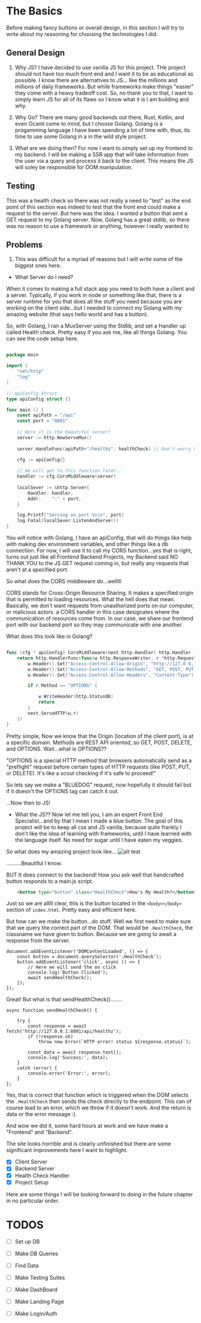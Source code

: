 # The Basics
Before making fancy buttons or overall design, in this section I will try to write about 
my reasoning for choosing the technologies I did.

## General Design
1. Why JS?
I have decided to use vanilla JS for this project. THe project should not have too much front 
end and I want it to be as educational as possible. I know there are alternatives to JS...
like the millions and millions of daily frameworks. But while frameworks make things "easier"
they come with a heavy tradeoff cost. So, no thank you to that, I want to simply learn JS for 
all of its flaws so I know what it is I am building and why.

2. Why Go?
There are many good backends out there, Rust, Kotlin, and even Ocaml come to mind, but I 
choose Golang. Golang is a progamming language I have been spending a lot of time with, thus,
its time to use some Golang in a in the wild style project.

3. What are we doing then?
For now I want to simply set up my frontend to my backend. I will be making a SSR app that will
take information from the user via a query and process it back to the client. This means the JS 
will soley be responsible for DOM manipulation.

## Testing
This was a health check so there was not really a need to "test" as the end point of this section
was indeed to test that the front end could make a request to the server. But here was the idea. 
I wanted a button that sent a GET request to my Golang server. Now, Golang has a great stdlib, 
so there was no reason to use a framework or anything, however I really wanted to 

## Problems
1. This was difficult for a myriad of reasons but I will write some of the biggest ones here.

- What Server do I need?

When it comes to making a full stack app you need to both have a client and a server. Typically, 
if you work in node or something like that, there is a server runtime for you that does all the
stuff you need because you are working on the client side...but I needed to connect my Golang 
with my amazing website (that says hello world and has a button). 

So, with Golang, I ran a MuxServer using the Stdlib, and set a Handler up called Health check.
Pretty easy if you ask me, like all things Golang. You can see the code setup here.

```Go

package main

import (
	"net/http"
	"log"
)

// apiConfig Struct
type apiConfig struct {}

func main () {
	const apiPath = "/api"
	const port = "8081"
    
    // Here it is the beautiful server!
	server := http.NewServeMux()
    
	server.HandleFunc(apiPath+"/healthz", healthCheck) // Don't worry healthCheck exists in a health_check.go file
	
	cfg := apiConfig{}

    // We will get to this function later...
	handler := cfg.CorsMiddleware(server)
	
	localSever := &http.Server{
		Handler: handler,
		Addr:    ":" + port,
	}

	log.Printf("Serving on port %s\n", port)
	log.Fatal(localSever.ListenAndServe())
}
```

You will notice with Golang, I have an apiConfig, that will do things like help with making dev environment 
variables, and other things like a db connection. For now, I will use it to call my CORS function...yes that is
right, turns out just like all Frontend Backend Projects, my Backend said NO THANK YOU to the JS GET request
coming in, but really any requests that aren't at a specified port. 

So what does the CORS middleware do...welllll

CORS stands for Cross-Origin Resource Sharing. It makes a specified origin that is permitted to loading resources.
What the hell does that mean. Basically, we don't want requests from unauthorized ports on our computer, or 
malicious actors. a CORS handler in this case designates where the communication of resources come from. In our
case, we share our frontend port with our backend port so they may communicate with one another. 

What does this look like in Golang?
```Go

func (cfg * apiConfig) CorsMiddleware(next http.Handler) http.Handler {
    return http.HandlerFunc(func(w http.ResponseWriter, r *http.Request) {
        w.Header().Set("Access-Control-Allow-Origin", "http://127.0.0.1:8080")
        w.Header().Set("Access-Control-Allow-Methods", "GET, POST, PUT, DELETE, OPTIONS")
        w.Header().Set("Access-Control-Allow-Headers", "Content-Type")

        if r.Method == "OPTIONS" {

            w.WriteHeader(http.StatusOK)
            return
        }
        next.ServeHTTP(w,r)     
    })
}
```

Pretty simple, Now we know that the Origin (location of the client port), is at a specific domain. Methods 
are REST API oriented, so GET, POST, DELETE, and OPTIONS. Wait...what is OPTIONS??

"OPTIONS is a special HTTP method that browsers automatically send as a "preflight" request before 
certain types of HTTP requests (like POST, PUT, or DELETE). It's like a scout checking if it's safe 
to proceed!"

So lets say we make a "BLUEDOG" request, now hopefully it should fail but if it doesn't the OPTIONS tag can 
catch it out.

...Now then to JS!


- What the JS??
Now let me tell you, I am an expert Front End Specialist...and by that I mean I made a blue button. The goal
of this project will be to keep all css and JS vanilla, because quite frankly I don't like the idea of learning
with frameworks, until I have learned with the language itself. No need for sugar until I have eaten my veggies.

So what does my amazing project look like...
![alt test](Pics/lol.png)

..........Beautiful I know. 


BUT It does connect to the backend! How you ask well that handcrafted button responds to a main.js script.
```HTML
    <button type="button" class="HealthCheck">How's My Health?</button>
```
Just so we are alllll clear, this is the button located in the `<body></body>` section of `index.html`.
Pretty easy and efficient here.

But how can we make the button...do stuff. Well we first need to make sure that we query the correct part of
the DOM. That would be `.HealthCheck`, the classname we have given to button. Because we are going to await 
a response from the server. 

```JS
document.addEventListener('DOMContentLoaded', () => {
	const button = document.querySelector('.HealthCheck');
	button.addEventListener('click', async () => {
		// Here we will send the on click 
		console.log('Button Clicked');
		await sendHealthCheck();
	});
});
```

Great! But what is that sendHealthCheck()........

```JS
async function sendHealthCheck() {

	try {
		const response = await fetch('http://127.0.0.1:8081/api/healthz');
		if (!response.ok) 
			throw new Error(`HTTP error! status ${response.status}`);

		const data = await response.text();
		console.log('Success:', data);
	}
	catch (error) {
		console.error('Error:', error);
	}
};
```


Yes, that is correct that function which is triggered when the DOM selects the `.HealthCheck` then sends 
the check directly to the endpoint. This can of course lead to an error, which we throw if it doesn't work.
And the return is data or the error message :).

And wow we did it, some hard hours at work and we have make a "Frontend" and "Backend". 

The site looks horrible and is clearly unfinished but there are some significant improvements here I want to
highlight.

- [x] Client Server
- [x] Backend Server
- [x] Health Check Handler
- [x] Project Setup 

Here are some things I will be looking forward to doing in the future chapter in no particular order.

# TODOS
- [ ] Set up DB
- [ ] Make DB Queries
- [ ] Find Data 
- [ ] Make Testing Suites 
- [ ] Make DashBoard
- [ ] Make Landing Page
- [ ] Make Login/Auth

